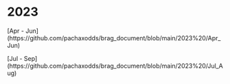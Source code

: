 # 2023
<p>[Apr - Jun](https://github.com/pachaxodds/brag_document/blob/main/2023%20/Apr_Jun)</p>
<p>[Jul - Sep](https://github.com/pachaxodds/brag_document/blob/main/2023%20/Jul_Aug)</p>
